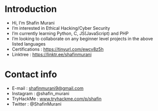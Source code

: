# Introduction

- Hi, I’m Shafin Murani
- I’m interested in Ethical Hacking/Cyber Security
- I’m currently learning Python, C, JS(JavaScript) and PHP
- I’m looking to collaborate on any beginner level projects in the above listed languages
- Certifications : https://tinyurl.com/ewcv8z5h
- Linktree : https://linktr.ee/shafinmurani

# Contact info
  - E-mail : shafinmurani9@gmail.com
  - Instagram : @shafin_murani
  - TryHackMe : www.tryhackme.com/p/shafin
  - Twitter : @ShafinMurani
  
